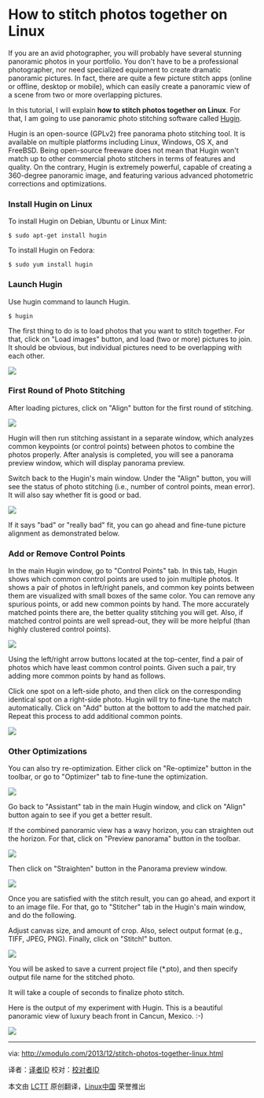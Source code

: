 How to stitch photos together on Linux
================================================================================
If you are an avid photographer, you will probably have several stunning panoramic photos in your portfolio. You don't have to be a professional photographer, nor need specialized equipment to create dramatic panoramic pictures. In fact, there are quite a few picture stitch apps (online or offline, desktop or mobile), which can easily create a panoramic view of a scene from two or more overlapping pictures.

In this tutorial, I will explain **how to stitch photos together on Linux**. For that, I am going to use panoramic photo stitching software called [Hugin][1].

Hugin is an open-source (GPLv2) free panorama photo stitching tool. It is available on multiple platforms including Linux, Windows, OS X, and FreeBSD. Being open-source freeware does not mean that Hugin won't match up to other commercial photo stitchers in terms of features and quality. On the contrary, Hugin is extremely powerful, capable of creating a 360-degree panoramic image, and featuring various advanced photometric corrections and optimizations.

### Install Hugin on Linux ###

To install Hugin on Debian, Ubuntu or Linux Mint:

    $ sudo apt-get install hugin

To install Hugin on Fedora:

    $ sudo yum install hugin

### Launch Hugin ###

Use hugin command to launch Hugin.

    $ hugin

The first thing to do is to load photos that you want to stitch together. For that, click on "Load images" button, and load (two or more) pictures to join. It should be obvious, but individual pictures need to be overlapping with each other.

[![](http://farm3.staticflickr.com/2884/11230363115_9aaaf5d8e4_z.jpg)][2]

### First Round of Photo Stitching ###

After loading pictures, click on "Align" button for the first round of stitching.

[![](http://farm8.staticflickr.com/7405/11230471403_4aab2dd708_z.jpg)][3]

Hugin will then run stitching assistant in a separate window, which analyzes common keypoints (or control points) between photos to combine the photos properly. After analysis is completed, you will see a panorama preview window, which will display panorama preview.

Switch back to the Hugin's main window. Under the "Align" button, you will see the status of photo stitching (i.e., number of control points, mean error). It will also say whether fit is good or bad.

[![](http://farm3.staticflickr.com/2838/11230471243_c59a6dd6cd_z.jpg)][4]

If it says "bad" or "really bad" fit, you can go ahead and fine-tune picture alignment as demonstrated below.

### Add or Remove Control Points ###

In the main Hugin window, go to "Control Points" tab. In this tab, Hugin shows which common control points are used to join multiple photos. It shows a pair of photos in left/right panels, and common key points between them are visualized with small boxes of the same color. You can remove any spurious points, or add new common points by hand. The more accurately matched points there are, the better quality stitching you will get. Also, if matched control points are well spread-out, they will be more helpful (than highly clustered control points).

[![](http://farm4.staticflickr.com/3706/11230392866_aeee95908d_z.jpg)][5]

Using the left/right arrow buttons located at the top-center, find a pair of photos which have least common control points. Given such a pair, try adding more common points by hand as follows.

Click one spot on a left-side photo, and then click on the corresponding identical spot on a right-side photo. Hugin will try to fine-tune the match automatically. Click on "Add" button at the bottom to add the matched pair. Repeat this process to add additional common points.

[![](http://farm4.staticflickr.com/3790/11230376534_4acfdf09c8_z.jpg)][6]

### Other Optimizations ###

You can also try re-optimization. Either click on "Re-optimize" button in the toolbar, or go to "Optimizer" tab to fine-tune the optimization. 

[![](http://farm4.staticflickr.com/3830/11230470413_05dbb778d0_z.jpg)][5]

Go back to "Assistant" tab in the main Hugin window, and click on "Align" button again to see if you get a better result.

If the combined panoramic view has a wavy horizon, you can straighten out the horizon. For that, click on "Preview panorama" button in the toolbar.

[![](http://farm8.staticflickr.com/7423/11230361845_afbb2e11ea_z.jpg)][6]

Then click on "Straighten" button in the Panorama preview window.

[![](http://farm4.staticflickr.com/3750/11230470463_2b4ef3dedf_z.jpg)][7]

Once you are satisfied with the stitch result, you can go ahead, and export it to an image file. For that, go to "Stitcher" tab in the Hugin's main window, and do the following.

Adjust canvas size, and amount of crop. Also, select output format (e.g., TIFF, JPEG, PNG). Finally, click on "Stitch!" button.

[![](http://farm3.staticflickr.com/2837/11230376234_2e46342a01_z.jpg)][8]

You will be asked to save a current project file (*.pto), and then specify output file name for the stitched photo.

It will take a couple of seconds to finalize photo stitch.

Here is the output of my experiment with Hugin. This is a beautiful panoramic view of luxury beach front in Cancun, Mexico. :-)

[![](http://www.flickr.com/photos/xmodulo/11230423496/)][9]

--------------------------------------------------------------------------------

via: http://xmodulo.com/2013/12/stitch-photos-together-linux.html

译者：[译者ID](https://github.com/译者ID) 校对：[校对者ID](https://github.com/校对者ID)

本文由 [LCTT](https://github.com/LCTT/TranslateProject) 原创翻译，[Linux中国](http://linux.cn/) 荣誉推出

[1]:http://hugin.sourceforge.net/
[2]:http://www.flickr.com/photos/xmodulo/11230363115/
[3]:http://www.flickr.com/photos/xmodulo/11230471403/
[4]:http://www.flickr.com/photos/xmodulo/11230471243/
[5]:http://www.flickr.com/photos/xmodulo/11230392866/
[6]:http://www.flickr.com/photos/xmodulo/11230376534/
[7]:http://www.flickr.com/photos/xmodulo/11230470413/
[8]:http://www.flickr.com/photos/xmodulo/11230361845/
[9]:http://www.flickr.com/photos/xmodulo/11230470463/
[10]:http://www.flickr.com/photos/xmodulo/11230376234/
[11]:http://www.flickr.com/photos/xmodulo/11230423496/